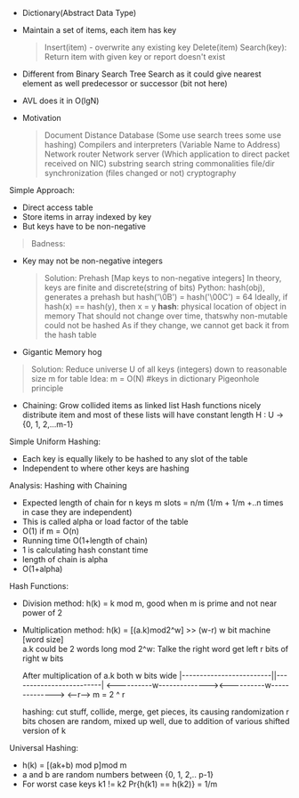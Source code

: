 - Dictionary(Abstract Data Type)
- Maintain a set of items, each item has key
  > Insert(item) - overwrite any existing key
  > Delete(item)
  > Search(key): Return item with given key or report doesn't exist
- Different from Binary Search Tree Search as it could give nearest element as well predecessor or successor (bit not here)

- AVL does it in O(lgN)
- Motivation
  > Document Distance
  > Database (Some use search trees some use hashing)
  > Compilers and interpreters (Variable Name to Address)
  > Network router
  > Network server (Which application to direct packet received on NIC)
  > substring search
  > string commonalities
  > file/dir synchronization (files changed or not)
  > cryptography

Simple Approach:
- Direct access table
- Store items in array indexed by key
- But keys have to be non-negative

> Badness:
- Key may not be non-negative integers
  > Solution: Prehash [Map keys to non-negative integers]
              In theory, keys are finite and discrete(string of bits)
              Python: hash(obj), generates a prehash but hash('\0B') = hash('\00C') = 64
	      Ideally, if hash(x) == hash(y), then x = y
	      __hash__: physical location of object in memory
 	      That should not change over time, thatswhy non-mutable could not be hashed
	      As if they change, we cannot get back it from the hash table 
- Gigantic Memory hog
 > Solution: Reduce universe U of all keys (integers) down to reasonable size m for table
             Idea: m = O(N) #keys in dictionary
	     Pigeonhole principle
- Chaining: Grow collided items as linked list
            Hash functions nicely distribute item and most of these lists will have constant length
	    H : U -> {0, 1, 2,...m-1}

Simple Uniform Hashing:
- Each key is equally likely to be hashed to any slot of the table
- Independent to where other keys are hashing

Analysis: Hashing with Chaining
- Expected length of chain for n keys m slots = n/m (1/m + 1/m +..n times in case they are independent)
- This is called alpha or load factor of the table
- O(1) if m = O(n)
- Running time O(1+length of chain)
- 1 is calculating hash constant time
- length of chain is alpha
- O(1+alpha)

Hash Functions:
- Division method: h(k) = k mod m, good when m is prime and not near power of 2
- Multiplication method: h(k) = [(a.k)mod2^w] >> (w-r)
  w bit machine [word size]               
  a.k could be 2 words long
  mod 2^w: Talke the right word
  get left r bits of right w bits

  After multiplication of a.k both w bits wide
  |-------------------------||-------------------------|
  <----------w--------------><----------w-------------->
                             <--r-->
  m = 2 ^ r

  hashing: cut stuff, collide, merge, get pieces, its causing randomization
  r bits chosen are random, mixed up well, due to addition of various shifted version of k

Universal Hashing:
- h(k) = [(ak+b) mod p]mod m
- a and b are random numbers between {0, 1, 2,.. p-1}
- For worst case keys k1 != k2
  Pr{h(k1) == h(k2)} = 1/m
